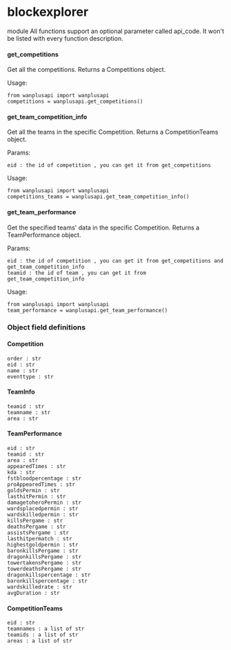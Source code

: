 # blockexplorer

module All functions support an optional parameter called api_code. It won't be listed with every function description.

#### get_competitions

Get all the competitions. Returns a Competitions object.

Usage:

```python3
from wanplusapi import wanplusapi
competitions = wanplusapi.get_competitions()
```

#### get_team_competition_info

Get all the teams in the specific Competition. Returns a CompetitionTeams object.

Params:

```python3
eid : the id of competition , you can get it from get_competitions
```

Usage:

```python3
from wanplusapi import wanplusapi
competitions_teams = wanplusapi.get_team_competition_info()
```

#### get_team_performance

Get the specified teams' data in the specific Competition. Returns a TeamPerformance object.

Params:

```python3
eid : the id of competition , you can get it from get_competitions and get_team_competition_info
teamid : the id of team , you can get it from get_team_competition_info
```

Usage:

```python3
from wanplusapi import wanplusapi
team_performance = wanplusapi.get_team_performance()
```

### Object field definitions

#### Competition

```python3
order : str
eid : str
name : str
eventtype : str
```

#### TeamInfo

```python3
teamid : str
teamname : str
area : str
```

#### TeamPerformance

```python3
eid : str
teamid : str
area : str
appearedTimes : str
kda : str
fstbloodpercentage : str
proAppearedTimes : str
goldsPermin : str
lasthitPermin : str
damagetoheroPermin : str
wardsplacedpermin : str
wardskilledpermin : str
killsPergame : str
deathsPergame : str
assistsPergame : str
lasthitpermatch : str
highestgoldpermin : str
baronkillsPergame : str
dragonkillsPergame : str
towertakensPergame : str
towerdeathsPergame : str
dragonkillspercentage : str
baronkillspercentage : str
wardskilledrate : str
avgDuration : str
```

#### CompetitionTeams

```python3
eid : str
teamnames : a list of str
teamids : a list of str
areas : a list of str
```
